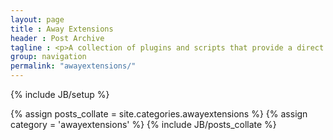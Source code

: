 ```yaml
---
layout: page
title : Away Extensions
header : Post Archive
tagline : <p>A collection of plugins and scripts that provide a direct workflow between commercial 3D modeling packages and Away3D. Extensions are available for all the major software packages including <a href="https://github.com/awaytools/awd-tools-3dsmax">3D Studio Max</a>, <a href="https://github.com/awaytools/awd-tools-maya">Maya</a>, <a href="https://github.com/awaytools/awd-tools-c4d">Cinema 4D</a> and <a href="https://github.com/awaytools/awd-tools-blender">Blender</a>. At present, Away Extensions are maintained on a ad-hoc basis due to limited resources.</p>
group: navigation
permalink: "awayextensions/"
---
```

{% include JB/setup %}

{% assign posts_collate = site.categories.awayextensions %}
{% assign category = 'awayextensions' %}
{% include JB/posts_collate %}
